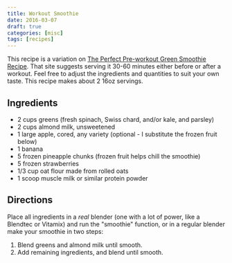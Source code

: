 ```yaml
---
title: Workout Smoothie
date: 2016-03-07
draft: true
categories: [misc]
tags: [recipes]
---
```


This recipe is a variation on [The Perfect Pre-workout Green Smoothie Recipe](http://simplegreensmoothies.com/green-smoothie-recipes/pre-workout-green-smoothie). That site suggests serving it 30-60 minutes either before or after a workout. Feel free to adjust the ingredients and quantities to suit your own taste. This recipe makes about 2 16oz servings.
<!--more-->

## Ingredients

- 2 cups greens (fresh spinach, Swiss chard, and/or kale, and parsley)
- 2 cups almond milk, unsweetened
- 1 large apple, cored, any variety (optional - I substitute the frozen fruit below)
- 1 banana
- 5 frozen pineapple chunks (frozen fruit helps chill the smoothie)
- 5 frozen strawberries
- 1/3 cup oat flour made from rolled oats
- 1 scoop muscle milk or similar protein powder

## Directions
Place all ingredients in a *real* blender (one with a lot of power, like a Blendtec or Vitamix) and run the "smoothie" function, or in a regular blender make your smoothie in two steps:

1. Blend greens and almond milk until smooth.
2. Add remaining ingredients, and blend until smooth.
